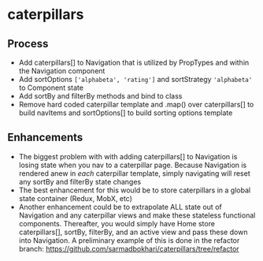 # caterpillars

## Process
- Add caterpillars[] to Navigation that is utilized by PropTypes and within the Navigation component
- Add sortOptions `['alphabeta', 'rating']` and sortStrategy `'alphabeta'` to Component state
- Add sortBy and filterBy methods and bind to class
- Remove hard coded caterpillar template and .map() over caterpillars[] to build navItems and sortOptions[] to build sorting options template

## Enhancements
- The biggest problem with with adding caterpillars[] to Navigation is losing state when you nav to a caterpillar page. Because Navigation is rendered anew in *each* caterpillar template, simply navigating will reset any sortBy and filterBy state changes
- The best enhancement for this would be to store caterpillars in a global state container (Redux, MobX, etc)
- Another enhancement could be to extrapolate ALL state out of Navigation and any caterpillar views and make these stateless functional components. Thereafter, you would simply have Home store caterpillars[], sortBy, filterBy, and an active view and pass these down into Navigation. A preliminary example of this is done in the refactor branch: https://github.com/sarmadbokhari/caterpillars/tree/refactor
